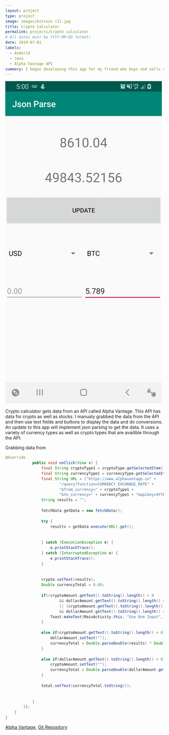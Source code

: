 ```yaml
---
layout: project
type: project
image: images/bitcoin (2).jpg
title: Crypto Calculator
permalink: projects/Crypto calculator
# All dates must be YYYY-MM-DD format!
date: 2019-07-01
labels:
  - Andorid
  - Java
  - Alpha Vantage API
summary: I begun developing this app for my friend who buys and sells cryto to people in Hawaii who dont have access to the exchanges. 
---
```

<img class="ui medium right floated rounded image" src="../images/cryptoPic1.jpg">

  
</div>

Crypto calculator gets data from an API called Alpha Vantage. This API has data for crypto as well as stocks. I manualy grabbed the data from the API and then use text fields and buttons to display the data and do conversions. An update to this app will implement json parsing to get the data. It uses a variety of currency types as well as crypto types that are availible through the API.

Grabbing data from

```java
@Override
            public void onClick(View v) {
                final String cryptoType1 = cryptoType.getSelectedItem().toString();
                final String currencyType1 = currencyType.getSelectedItem().toString();
                final String URL = ("https://www.alphavantage.co" +
                        "/query?function=CURRENCY_EXCHANGE_RATE" +
                        "&from_currency=" + cryptoType1 +
                        "&to_currency=" + currencyType1 + "&apikey=4YYBRNYMR141GDIL");
                String results = "";
                
                fetchData getData = new fetchData();
                
                try {
                    results = getData.execute(URL).get();
                    
                    
                } catch (ExecutionException e) {
                    e.printStackTrace();
                } catch (InterruptedException e) {
                    e.printStackTrace();
                }
                
                
                crypto.setText(results);
                Double currencyTotal = 0.00;
                
                if((cryptoAmount.getText().toString().length() > 0
                        && dollarAmount.getText().toString().length() > 0)
                        || (cryptoAmount.getText().toString().length() == 0
                        && dollarAmount.getText().toString().length() == 0)) {
                    Toast.makeText(MainActivity.this, "Use One Input", Toast.LENGTH_SHORT).show();
                }
                
                else if(cryptoAmount.getText().toString().length() > 0) {
                    dollarAmount.setText("");
                    currencyTotal = Double.parseDouble(results) * Double.parseDouble(cryptoAmount.getText().toString());
                }

                else if(dollarAmount.getText().toString().length() > 0) {
                    cryptoAmount.setText("");
                    currencyTotal = Double.parseDouble(dollarAmount.getText().toString()) / Double.parseDouble(results);
                }
                
                total.setText(currencyTotal.toString());
                
                
            }
        });
    }
}
```

[Alpha Vantage](https://www.alphavantage.co/), [Git Repository](https://github.com/derekasola/Crypto-Calculator)




